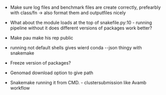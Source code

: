 
<!-- - Add error checking for whether a correct spades dir is passed in -->
<!-- - Deafult to conda if mamba is not installed -->

- Make sure log files and benchmark files are create correctly, prefearbly with class/fn -> also format them and outputfiles nicely

- What about the module loads at the top of snakefile.py:10 - running pipeline without it does different versions of packages work better?

- Make pau make his rep public

- running not default shells gives wierd conda --json thingy with snakemake

- Freeze version of packages? 


- Genomad download option to give path

- Snakemake running it from CMD. - clustersubmission like Avamb workflow




